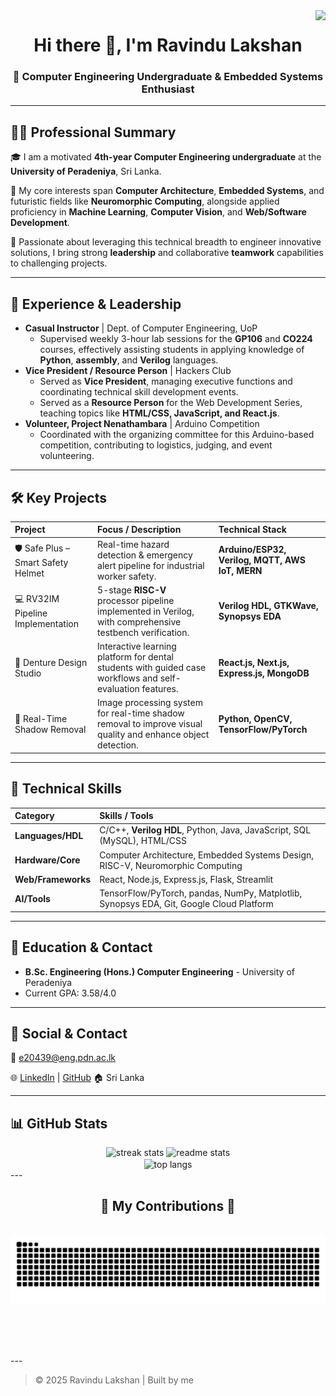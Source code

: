 <img align="right" src="https://visitor-badge.laobi.icu/badge?page_id=ravindu439.ravindu439" />
<h1 align="center">Hi there 👋, I'm Ravindu Lakshan</h1>
<h3 align="center">🚀 Computer Engineering Undergraduate & Embedded Systems Enthusiast </h3>



---

## 🧑‍💻 Professional Summary

🎓 I am a motivated **4th-year Computer Engineering undergraduate** at the **University of Peradeniya**, Sri Lanka.

🧠 My core interests span **Computer Architecture**, **Embedded Systems**, and futuristic fields like **Neuromorphic Computing**, alongside applied proficiency in **Machine Learning**, **Computer Vision**, and **Web/Software Development**.

📣 Passionate about leveraging this technical breadth to engineer innovative solutions, I bring strong **leadership** and collaborative **teamwork** capabilities to challenging projects.

---

## 💼 Experience & Leadership

* **Casual Instructor** | Dept. of Computer Engineering, UoP
    * Supervised weekly 3-hour lab sessions for the **GP106** and **CO224** courses, effectively assisting students in applying knowledge of **Python**, **assembly**, and **Verilog** languages.
* **Vice President / Resource Person** | Hackers Club
    * Served as **Vice President**, managing executive functions and coordinating technical skill development events.
    * Served as a **Resource Person** for the Web Development Series, teaching topics like **HTML/CSS, JavaScript, and React.js**.
* **Volunteer, Project Nenathambara** | Arduino Competition
    * Coordinated with the organizing committee for this Arduino-based competition, contributing to logistics, judging, and event volunteering.

---

## 🛠️ Key Projects

| Project | Focus / Description | Technical Stack |
| :--- | :--- | :--- |
| 🛡️ Safe Plus – Smart Safety Helmet | Real-time hazard detection & emergency alert pipeline for industrial worker safety. | **Arduino/ESP32, Verilog, MQTT, AWS IoT, MERN** |
| 💻 RV32IM Pipeline Implementation | 5-stage **RISC-V** processor pipeline implemented in Verilog, with comprehensive testbench verification. | **Verilog HDL, GTKWave, Synopsys EDA** |
| 🦷 Denture Design Studio | Interactive learning platform for dental students with guided case workflows and self-evaluation features. | **React.js, Next.js, Express.js, MongoDB** |
| 📸 Real-Time Shadow Removal | Image processing system for real-time shadow removal to improve visual quality and enhance object detection. | **Python, OpenCV, TensorFlow/PyTorch** |

---

## 🧠 Technical Skills

| Category | Skills / Tools |
| :--- | :--- |
| **Languages/HDL** | C/C++, **Verilog HDL**, Python, Java, JavaScript, SQL (MySQL), HTML/CSS |
| **Hardware/Core** | Computer Architecture, Embedded Systems Design, RISC-V, Neuromorphic Computing |
| **Web/Frameworks** | React, Node.js, Express.js, Flask, Streamlit |
| **AI/Tools** | TensorFlow/PyTorch, pandas, NumPy, Matplotlib, Synopsys EDA, Git, Google Cloud Platform |

---

## 📜 Education & Contact

* **B.Sc. Engineering (Hons.) Computer Engineering** - University of Peradeniya
* Current GPA: 3.58/4.0

---

## 💬 Social & Contact

📧 [e20439@eng.pdn.ac.lk](mailto:e20439@eng.pdn.ac.lk)

🌐 [LinkedIn](https://www.linkedin.com/in/ravindu-lakshan-45bb00278/) | [GitHub](https://github.com/ravindu439)
🏠 Sri Lanka

---

## 📊 GitHub Stats

<div align=center>
  <img width=390 src="https://github-readme-streak-stats-salesp07.vercel.app/?user=ravindu439&count_private=true&theme=react&border_radius=10" alt="streak stats"/>
  <img width=390 src="https://github-readme-stats-salesp07.vercel.app/api?username=ravindu439&count_private=true&show_icons=true&theme=react&rank_icon=github&border_radius=10" alt="readme stats" />
  <br/>
  <img width=325 align="center" src="https://github-readme-stats-salesp07.vercel.app/api/top-langs/?username=ravindu439&hide=HTML&langs_count=8&layout=compact&theme=react&border_radius=10&size_weight=0.5&count_weight=0.5&exclude_repo=github-readme-stats" alt="top langs" />
</div>
---

<div align="center">
  <h2>🐍 My Contributions 🐍</h2>
  <br>
  <img alt="snake eating my contributions" src="https://raw.githubusercontent.com/ravindu439/ravindu439/output/github-contribution-grid-snake.svg" />
  
  <br/><br/><br/>
</div>
---

> © 2025 Ravindu Lakshan | Built by me
